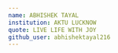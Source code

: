 ```yaml
---
name: ABHISHEK TAYAL
institution: AKTU LUCKNOW
quote: LIVE LIFE WITH JOY
github_user: abhishektayal216
---
```

